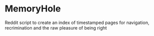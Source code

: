 # MemoryHole
Reddit script to create an index of timestamped pages for navigation, recrimination and the raw pleasure of being right
